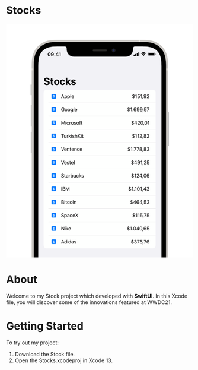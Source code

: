 # Stocks

![](https://raw.githubusercontent.com/berkinceylan/Stocks/main/Images/App%20Overview.png)

# About

Welcome to my Stock project which developed with **SwiftUI**. In this Xcode file, you will discover some of the innovations featured at WWDC21.

# Getting Started

To try out my project:

1) Download the Stock file.
2) Open the Stocks.xcodeproj in Xcode 13.
